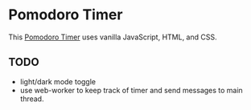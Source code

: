 # Pomodoro Timer

This [Pomodoro Timer](https://woojinv.github.io/pomodoro-timer-v2/) uses vanilla JavaScript, HTML, and CSS.

## TODO

- light/dark mode toggle
- use web-worker to keep track of timer and send messages to main thread.
